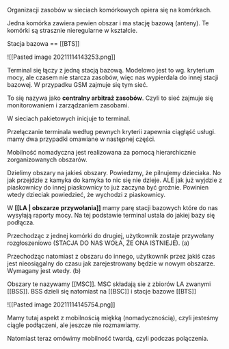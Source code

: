 Organizacji zasobów w sieciach komórkowych opiera się na komórkach.

Jedna komórka zawiera pewien obszar i ma stację bazową (anteny). Te komórki są strasznie nieregularne w kształcie.

Stacja bazowa == [[BTS]]

![[Pasted image 20211114143253.png]]

Terminal się łączy z jedną stacją bazową. Modelowo jest to wg. kryterium mocy, ale czasem nie starcza zasobów, więc nas wypierdala do innej stacji bazowej. W przypadku GSM zajmuje się tym sieć.

To się nazywa jako **centralny arbitraż zasobów**. Czyli to sieć zajmuje się monitorowaniem i zarządzaniem zasobami.

W sieciach pakietowych inicjuje to terminal.

Przełączanie terminala według pewnych kryterii zapewnia ciągłąść usługi. mamy dwa przypadki omawiane w następnej części.



Mobilność nomadyczna jest realizowana za pomocą hierarchicznie zorganizowanych obszarów.

Dzielimy obszary na jakieś obszary. Powiedzmy, że pilnujemy dzieciaka. No jak przejdzie z kamyka do kamyka to nic się nie dzieje. ALE jak już wyjdzie z piaskownicy do innej piaskownicy to już zaczyna być groźnie. Powinien wtedy dzieciak powiedzieć, że wychodzi z piaskownicy.

W **[[LA | obszarze przywołania]]** mamy parę stacji bazowych które do nas wysyłają raporty mocy. Na tej podstawie terminal ustala do jakiej bazy się podłącza.

Przechodząc z jednej komórki do drugiej, użytkownik zostaje przywołany rozgłoszeniowo (STACJA DO NAS WOŁA, ŻE ONA ISTNIEJE). (a)

Przechodząc natomiast z obszaru do innego, użytkownik przez jakiś czas jest nieosiągalny do czasu jak zarejestrowany będzie w nowym obszarze. Wymagany jest wtedy. (b)

Obszary te nazywamy [[MSC]].
MSC składają sie z zbiorów LA zwanymi [[BSS]]. BSS dzieli się natomiast na [[BSC]] i stacje bazowe [[BTS]]

![[Pasted image 20211114145754.png]]

Mamy tutaj aspekt z mobilnością miękką (nomadycznością), czyli jesteśmy ciągle podłączeni, ale jeszcze nie rozmawiamy.

Natomiast teraz omówimy mobilność twardą, czyli podczas polączenia.
